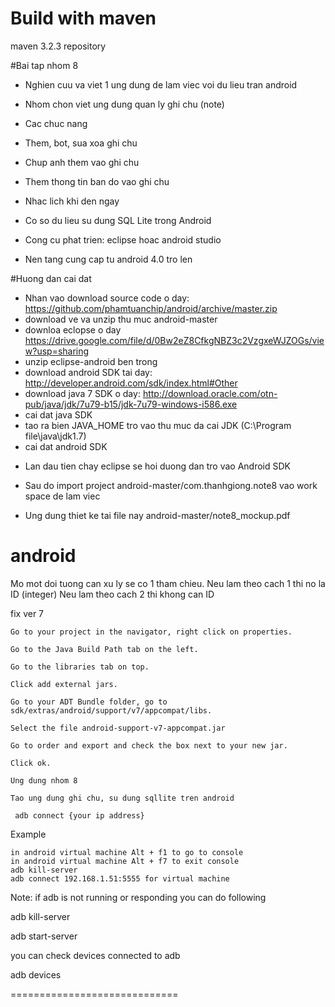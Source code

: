 # Build with maven
maven 3.2.3
repository 



#Bai tap nhom 8
- Nghien cuu va viet 1 ung dung de lam viec voi du lieu tran android 
- Nhom chon viet ung dung quan ly ghi chu (note)
- Cac chuc nang
- Them, bot, sua xoa ghi chu
- Chup anh them vao ghi chu
- Them thong tin ban do vao ghi chu 
- Nhac lich khi den ngay 

- Co so du lieu su dung SQL Lite trong Android 
- Cong cu phat trien: eclipse hoac android studio 
- Nen tang cung cap tu android 4.0 tro len

#Huong dan cai dat 

- Nhan vao download source code o day: https://github.com/phamtuanchip/android/archive/master.zip
- download ve va unzip thu muc android-master 
- downloa eclopse o day https://drive.google.com/file/d/0Bw2eZ8CfkgNBZ3c2VzgxeWJZOGs/view?usp=sharing
- unzip eclipse-android ben trong
- download android SDK tai day: http://developer.android.com/sdk/index.html#Other
- download java 7 SDK o day: http://download.oracle.com/otn-pub/java/jdk/7u79-b15/jdk-7u79-windows-i586.exe
- cai dat java SDK
- tao ra bien JAVA_HOME tro vao thu muc da cai JDK (C:\Program file\java\jdk1.7)
- cai dat android SDK
+ Lan dau tien chay eclipse se hoi duong dan tro vao Android SDK 

+ Sau do import project android-master/com.thanhgiong.note8 vao work space de lam viec
+ Ung dung thiet ke tai file nay android-master/note8_mockup.pdf 





# android
Mo mot doi tuong can xu ly se co 1 tham chieu.
Neu lam theo cach 1 thi no la ID (integer)
Neu lam theo cach 2 thi khong can ID

fix ver 7

    Go to your project in the navigator, right click on properties.

    Go to the Java Build Path tab on the left.

    Go to the libraries tab on top.

    Click add external jars.

    Go to your ADT Bundle folder, go to sdk/extras/android/support/v7/appcompat/libs.

    Select the file android-support-v7-appcompat.jar

    Go to order and export and check the box next to your new jar.

    Click ok.

	Ung dung nhom 8
	
	Tao ung dung ghi chu, su dung sqllite tren android 

	 adb connect {your ip address}

Example

	in android virtual machine Alt + f1 to go to console 
	in android virtual machine Alt + f7 to exit console 
	adb kill-server
    adb connect 192.168.1.51:5555 for virtual machine 

Note: if adb is not running or responding you can do following

adb kill-server

adb start-server 

you can check devices connected to adb

adb devices


=============================
